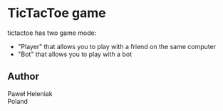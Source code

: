 # TicTacToe game
tictactoe has two game mode:  
* "Player" that allows you to play with a friend on the same computer  
* "Bot" that allows you to play with a bot

## Author
Paweł Heleniak  
Poland
